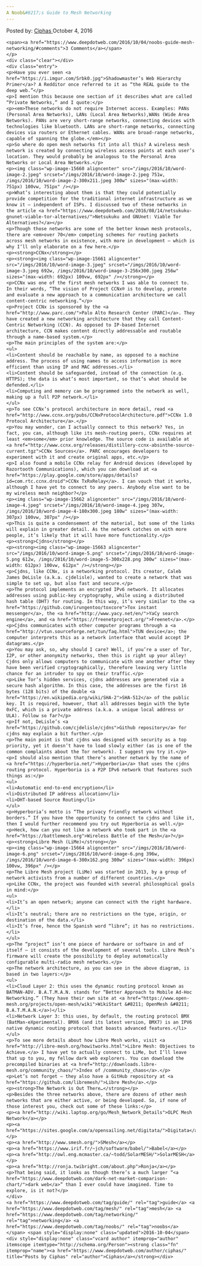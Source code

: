 ```yaml
---
A Noob&#8217;s Guide to Mesh Networking
---
```

<article class="post-listing post-15659 post type-post status-publish format-standard has-post-thumbnail hentry  tag-guide tag-mesh tag-networking tag-noobs">
    <div class="post-inner">
        <span>Posted by: <a href="https://www.deepdotweb.com/author/ciphas/" title="">Ciphas </a></span>
    <span>October 4, 2016</span>
    
    <span><a href="https://www.deepdotweb.com/2016/10/04/noobs-guide-mesh-networking/#comments">3 Comments</a></span>
    </p>
    <div class="clear"></div>
    <div class="entry">
    <p>Have you ever seen <a href="https://i.imgur.com/Srbk0.jpg">Shadowmaster’s Web Hierarchy Primer</a>? A Redditor once referred to it as “the REAL guide to the deep web.”</p>
    <p>I mention this because one section of it describes what are called “Private Networks,” and I quote:</p>
    <p><em>These networks do not require Internet access. Examples: PANs (Personal Area Networks), LANs (Local Area Networks),WANs (Wide Area Networks). PANs are very short-range networks, connecting devices with technologies like bluetooth. LANs are short-range networks, connecting devices via routers or Ethernet cables. WANs are broad-range networks, capable of spanning the globe.</em></p>
    <p>So where do open mesh networks fit into all this? A wireless mesh network is created by connecting wireless access points at each user’s location. They would probably be analogous to the Personal Area Networks or Local Area Networks.</p>
    <p><img class="wp-image-15660 aligncenter" src="/imgs/2016/10/word-image-2.jpeg" srcset="/imgs/2016/10/word-image-2.jpeg 751w, /imgs/2016/10/word-image-2-300x211.jpeg 300w" sizes="(max-width: 751px) 100vw, 751px" /></p>
    <p>What’s interesting about them is that they could potentially provide competition for the traditional internet infrastructure as we know it – independent of ISPs. I discussed two of these networks in the article <a href="https://www.deepdotweb.com/2016/08/14/netsukuku-gnunet-viable-tor-alternatives/">Netsukuku and GNUnet: Viable Tor Alternatives?</a></p>
    <p>Though those networks are some of the better known mesh protocols, there are <em>over 70</em> competing schemes for routing packets across mesh networks in existence, with more in development – which is why I’ll only elaborate on a few here.</p>
    <p><strong>CCNx</strong></p>
    <p><strong><img class="wp-image-15661 aligncenter" src="/imgs/2016/10/word-image-3.jpeg" srcset="/imgs/2016/10/word-image-3.jpeg 692w, /imgs/2016/10/word-image-3-256x300.jpeg 256w" sizes="(max-width: 692px) 100vw, 692px" /></strong></p>
    <p>CCNx was one of the first mesh networks I was able to connect to. In their words, “The vision of Project CCNx® is to develop, promote and evaluate a new approach to a communication architecture we call content-centric networking.”</p>
    <p>Project CCNx is sponsored by the <a href="http://www.parc.com/">Palo Alto Research Center (PARC)</a>. They have created a new networking architecture that they call Content-Centric Networking (CCN). As opposed to IP-based Internet architecture, CCN makes content directly addressable and routable through a name-based system.</p>
    <p>The main principles of the system are:</p>
    <ul>
    <li>Content should be reachable by name, as opposed to a machine address. The process of using names to access information is more efficient than using IP and MAC addresses.</li>
    <li>Content should be safeguarded, instead of the connection (e.g. HTTPS); the data is what’s most important, so that’s what should be defended.</li>
    <li>Computing and memory can be programmed into the network as well, making up a full P2P network.</li>
    </ul>
    <p>To see CCNx’s protocol architecture in more detail, read <a href="http://www.ccnx.org/pubs/CCNxProtocolArchitecture.pdf">CCNx 1.0 Protocol Architecture</a>.</p>
    <p>You may wonder, can I actually connect to this network? Yes, in fact, you can, although like its mesh-routing peers, CCNx requires at least <em>some</em> prior knowledge. The source code is available at <a href="http://www.ccnx.org/releases/distillery-ccnx-absinthe-source-current.tgz">CCNx Sources</a>. PARC encourages developers to experiment with it and create original apps, etc.</p>
    <p>I also found a mobile CCNx relay for Android devices (developed by Razortooth Communications), which you can download at <a href="https://play.google.com/store/apps/details?id=com.rtc.ccnx.droid">CCNx TxRxRelay</a>. I can vouch that it works, although I have yet to connect to any peers. Anybody else want to be my wireless mesh neighbor?</p>
    <p><img class="wp-image-15662 aligncenter" src="/imgs/2016/10/word-image-4.jpeg" srcset="/imgs/2016/10/word-image-4.jpeg 307w, /imgs/2016/10/word-image-4-180x300.jpeg 180w" sizes="(max-width: 307px) 100vw, 307px" /></p>
    <p>This is quite a condensement of the material, but some of the links will explain in greater detail. As the network catches on with more people, it’s likely that it will have more functionality.</p>
    <p><strong>Cjdns</strong></p>
    <p><strong><img class="wp-image-15663 aligncenter" src="/imgs/2016/10/word-image-5.png" srcset="/imgs/2016/10/word-image-5.png 612w, /imgs/2016/10/word-image-5-300x228.png 300w" sizes="(max-width: 612px) 100vw, 612px" /></strong></p>
    <p>Cjdns, like CCNx, is a networking protocol. Its creator, Caleb James DeLisle (a.k.a. cjdelisle), wanted to create a network that was simple to set up, but also fast and secure.</p>
    <p>The protocol implements an encrypted IPv6 network. It allocates addresses using public-key cryptography, while using a distributed hash table (DHT) for routing. In this way, it’s very similar to the <a href="https://github.com/irungentoo/toxcore">Tox instant messenger</a>, the <a href="http://www.yacy.net/en/">YaCy search engine</a>, and <a href="https://freenetproject.org/">Freenet</a>.</p>
    <p>Cjdns communicates with other computer programs through a <a href="http://vtun.sourceforge.net/tun/faq.html">TUN device</a>; the computer interprets this as a network interface that would accept IP datagrams.</p>
    <p>You may ask, so, why should I care? Well, if you’re a user of Tor, I2P, or other anonymity networks, then this is right up your alley! Cjdns only allows computers to communicate with one another after they have been verified cryptographically, therefore leaving very little chance for an intruder to spy on their traffic.</p>
    <p>Like Tor’s hidden services, cjdns addresses are generated via a secure hash algorithm. In this case, the addresses are the first 16 bytes (128 bits) of the double <a href="https://en.wikipedia.org/wiki/SHA-2">SHA-512</a> of the public key. It is required, however, that all addresses begin with the byte 0xFC, which is a private address (a.k.a. a unique local address or ULA). Follow so far?</p>
    <p>If not, DeLisle’s <a href="https://github.com/cjdelisle/cjdns">Github repository</a> for cjdns may explain a bit further.</p>
    <p>The main point is that cjdns was designed with security as a top priority, yet it doesn’t have to load slowly either (as is one of the common complaints about the Tor network). I suggest you try it.</p>
    <p>I should also mention that there’s another network by the name of <a href="https://hyperboria.net/">Hyperboria</a> that uses the cjdns routing protocol. Hyperboria is a P2P IPv6 network that features such things as:</p>
    <ul>
    <li>Automatic end-to-end encryption</li>
    <li>Distributed IP address allocation</li>
    <li>DHT-based Source Routing</li>
    </ul>
    <p>Hyperboria’s motto is “The privacy friendly network without borders.” If you have the opportunity to connect to cjdns and like it, then I would further recommend you try out Hyperboria as well.</p>
    <p>Heck, how can you not like a network who took part in the <a href="https://battlemesh.org">Wireless Battle of the Mesh</a>?</p>
    <p><strong>Libre Mesh (LiMe)</strong></p>
    <p><img class="wp-image-15664 aligncenter" src="/imgs/2016/10/word-image-6.png" srcset="/imgs/2016/10/word-image-6.png 396w, /imgs/2016/10/word-image-6-300x162.png 300w" sizes="(max-width: 396px) 100vw, 396px" /></p>
    <p>The Libre Mesh project (LiMe) was started in 2013, by a group of network activists from a number of different countries.</p>
    <p>Like CCNx, the project was founded with several philosophical goals in mind:</p>
    <ul>
    <li>It’s an open network; anyone can connect with the right hardware.</li>
    <li>It’s neutral; there are no restrictions on the type, origin, or destination of the data.</li>
    <li>It’s free, hence the Spanish word “libre”; it has no restrictions.</li>
    </ul>
    <p>The “project” isn’t one piece of hardware or software in and of itself – it consists of the development of several tools. Libre Mesh’s firmware will create the possibility to deploy automatically configurable multi-radio mesh networks.</p>
    <p>The network architecture, as you can see in the above diagram, is based in two layers:</p>
    <ul>
    <li>Cloud Layer 2: this uses the dynamic routing protocol known as BATMAN-ADV. B.A.T.M.A.N. stands for “Better Approach to Mobile Ad-Hoc Networking.” (They have their own site at <a href="https://www.open-mesh.org/projects/open-mesh/wiki">WikiStart &#8211; OpenMesh &#8211; B.A.T.M.A.N.</a>)</li>
    <li>Network Layer 3: this uses, by default, the routing protocol BMX (BatMan-eXperimental). BMX6 (and its latest version, BMX7) is an IPV6 native dynamic routing protocol that boasts advanced features.</li>
    </ul>
    <p>To see more details about how Libre Mesh works, visit <a href="http://libre-mesh.org/howitworks.html">Libre Mesh: Objectives to Achieve.</a> I have yet to actually connect to LiMe, but I’ll leave that up to you, my fellow dark web explorers. You can download the precompiled binaries at <a href="http://downloads.libre-mesh.org/community_chaos/">Index of /community_chaos</a>.</p>
    <p>Let’s not forget – they also have a GitHub repository at <a href="https://github.com/libremesh/">Libre Mesh</a>.</p>
    <p><strong>The Network is Out There…</strong></p>
    <p>Besides the three networks above, there are dozens of other mesh networks that are either active, or being developed. So, if none of those interest you, check out some of these links:</p>
    <p><a href="http://wiki.laptop.org/go/Mesh_Network_Details">OLPC Mesh Network</a></p>
    <p><a href="https://sites.google.com/a/opensailing.net/digitata/">Digitata</a></p>
    <p><a href="http://www.smesh.org/">SMesh</a></p>
    <p><a href="https://www.irif.fr/~jch/software/babel/">Babel</a></p>
    <p><a href="http://owl.eng.mcmaster.ca/~todd/SolarMESH/">SolarMESH</a></p>
    <p><a href="http://ronja.twibright.com/about.php">Ronja</a></p>
    <p>That being said, it looks as though there’s a much larger “<a href="https://www.deepdotweb.com/dark-net-market-comparison-chart/">dark web</a>” than I ever could have imagined. Time to explore, is it not?</p>
    </div>
    <a href="https://www.deepdotweb.com/tag/guide/" rel="tag">guide</a> <a href="https://www.deepdotweb.com/tag/mesh/" rel="tag">mesh</a> <a href="https://www.deepdotweb.com/tag/networking/" rel="tag">networking</a> <a href="https://www.deepdotweb.com/tag/noobs/" rel="tag">noobs</a></span> <span style="display:none" class="updated">2016-10-04</span>
    <div style="display:none" class="vcard author" itemprop="author" itemscope itemtype="http://schema.org/Person"><strong class="fn" itemprop="name"><a href="https://www.deepdotweb.com/author/ciphas/" title="Posts by Ciphas" rel="author">Ciphas</a></strong></div>
    
